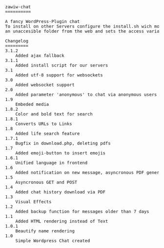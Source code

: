 <pre>zawiw-chat
==========

A fancy WordPress-Plugin chat
To install on other Servers configure the install.sh wich moves the websocket folder to
an unaccesible folder from the web and sets the access variables.

Changelog
=========
3.1.2
	Added ajax fallback
3.1.1
	Added install script for our servers
3.1
	Added utf-8 support for websockets
3.0
	Added websocket support
2.0
	Added parameter 'anonymous' to chat via anonymous users
1.9
	Embeded media
1.8.2
	Color and bold text for search
1.8.1
	Converts URLs to Links
1.8
	Added life search feature
1.7.1
	Bugfix in download.php, deleting pdfs
1.7
	Added emoji-button to insert emojis
1.6.1
	Unified language in frontend
1.6
	Added notification on new message, asyncronous PDF generation/download, minor bugfixes
1.5
	Asyncronous GET and POST
1.4
	Added chat history download via PDF
1.3
	Visual Effects
1.2
	Added backup function for messages older than 7 days
1.1
	Added HTML rendering instead of Text
1.0.1
	Beautify name rendering
1.0
	Simple Wordpress Chat created
</pre>
